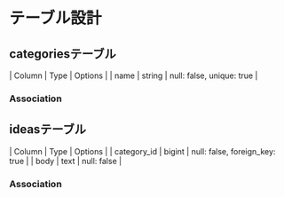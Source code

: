 # テーブル設計
## categoriesテーブル
| Column | Type       | Options                   |
| name   | string     | null: false, unique: true |

### Association

## ideasテーブル
| Column      | Type   | Options                        |
| category_id | bigint | null: false, foreign_key: true |
| body        | text   | null: false                    |

### Association